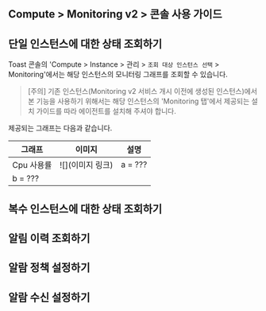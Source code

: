 ## Compute > Monitoring v2 > 콘솔 사용 가이드


## 단일 인스턴스에 대한 상태 조회하기

Toast 콘솔의 'Compute > Instance > 관리 > `조회 대상 인스턴스 선택` > Monitoring'에서는 해당 인스턴스의 모니터링 그래프를 조회할 수 있습니다.

> [주의]
> 기존 인스턴스(Monitoring v2 서비스 개시 이전에 생성된 인스턴스)에서 본 기능을 사용하기 위해서는 해당 인스턴스의 'Monitoring 탭'에서 제공되는 설치 가이드를 따라 에이전트를 설치해 주셔야 합니다.


제공되는 그래프는 다음과 같습니다.

| 그래프 | 이미지 | 설명  | 
|--------|--------|-------|
|Cpu 사용률 | ![](이미지 링크) | a = ???
b = ??? |


## 복수 인스턴스에 대한 상태 조회하기

## 알림 이력 조회하기

## 알람 정책 설정하기

## 알람 수신 설정하기
